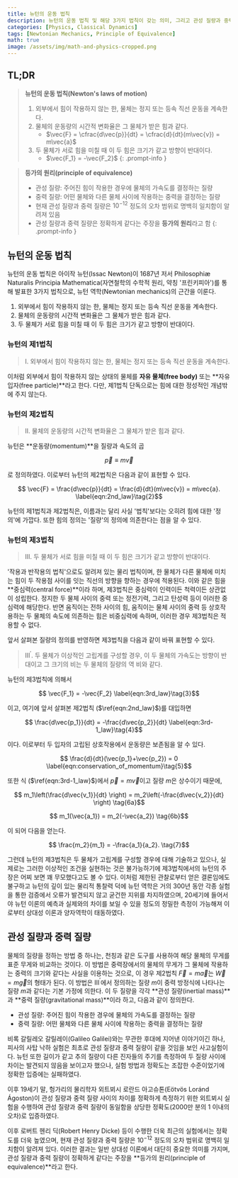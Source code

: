 ```yaml
---
title: 뉴턴의 운동 법칙
description: 뉴턴의 운동 법칙 및 해당 3가지 법칙이 갖는 의미, 그리고 관성 질량과 중력 질량의 정의에 대해 알아보고, 고전 역학뿐 아니라 이후의 일반 상대성 이론에서도 중요한 의미를 갖는 등가의 원리를 살펴본다.
categories: [Physics, Classical Dynamics]
tags: [Newtonian Mechanics, Principle of Equivalence]
math: true
image: /assets/img/math-and-physics-cropped.png
---
```

## TL;DR
> **뉴턴의 운동 법칙(Newton's laws of motion)**
> 1. 외부에서 힘이 작용하지 않는 한, 물체는 정지 또는 등속 직선 운동을 계속한다.
> 2. 물체의 운동량의 시간적 변화율은 그 물체가 받은 힘과 같다.
>    - $\vec{F} = \cfrac{d\vec{p}}{dt} = \cfrac{d}{dt}(m\vec{v}) = m\vec{a}$
> 3. 두 물체가 서로 힘을 미칠 때 이 두 힘은 크기가 같고 방향이 반대이다.
>    - $\vec{F_1} = -\vec{F_2}$
{: .prompt-info }

> **등가의 원리(principle of equivalence)**
> - 관성 질량: 주어진 힘이 작용한 경우에 물체의 가속도를 결정하는 질량
> - 중력 질량: 어떤 물체와 다른 물체 사이에 작용하는 중력을 결정하는 질량
> - 현재 관성 질량과 중력 질량은 $10^{-12}$ 정도의 오차 범위로 명백히 일치함이 알려져 있음
> - 관성 질량과 중력 질량은 정확하게 같다는 주장을 **등가의 원리**라고 함
{: .prompt-info }

## 뉴턴의 운동 법칙
뉴턴의 운동 법칙은 아이작 뉴턴(Issac Newton)이 1687년 저서 Philosophiæ Naturalis Principia Mathematica(자연철학의 수학적 원리, 약칭 '프린키피아')를 통해 발표한 3가지 법칙으로, 뉴턴 역학(Newtonian mechanics)의 근간을 이룬다.

1. 외부에서 힘이 작용하지 않는 한, 물체는 정지 또는 등속 직선 운동을 계속한다.
2. 물체의 운동량의 시간적 변화율은 그 물체가 받은 힘과 같다.
3. 두 물체가 서로 힘을 미칠 때 이 두 힘은 크기가 같고 방향이 반대이다.

### 뉴턴의 제1법칙
> I. 외부에서 힘이 작용하지 않는 한, 물체는 정지 또는 등속 직선 운동을 계속한다.

이처럼 외부에서 힘이 작용하지 않는 상태의 물체를 **자유 물체(free body)** 또는 **자유 입자(free particle)**라고 한다.
다만, 제1법칙 단독으로는 힘에 대한 정성적인 개념밖에 주지 않는다.

### 뉴턴의 제2법칙
> II. 물체의 운동량의 시간적 변화율은 그 물체가 받은 힘과 같다.

뉴턴은 **운동량(momentum)**을 질량과 속도의 곱

$$ \vec{p} \equiv m\vec{v} \label{eqn:momentum}\tag{1}$$

로 정의하였다. 이로부터 뉴턴의 제2법칙은 다음과 같이 표현할 수 있다.

$$ \vec{F} = \frac{d\vec{p}}{dt} = \frac{d}{dt}(m\vec{v}) = m\vec{a}. \label{eqn:2nd_law}\tag{2}$$

뉴턴의 제1법칙과 제2법칙은, 이름과는 달리 사실 '법칙'보다는 오히려 힘에 대한 '정의'에 가깝다. 또한 힘의 정의는 '질량'의 정의에 의존한다는 점을 알 수 있다.

### 뉴턴의 제3법칙
> III. 두 물체가 서로 힘을 미칠 때 이 두 힘은 크기가 같고 방향이 반대이다.

'작용과 반작용의 법칙'으로도 알려져 있는 물리 법칙이며, 한 물체가 다른 물체에 미치는 힘이 두 작용점 사이를 잇는 직선의 방향을 향하는 경우에 적용된다. 이와 같은 힘을 **중심력(central force)**이라 하며, 제3법칙은 중심력이 인력이든 척력이든 상관없이 성립한다. 정지한 두 물체 사이의 중력 또는 정전기력, 그리고 탄성력 등이 이러한 중심력에 해당한다. 반면 움직이는 전하 사이의 힘, 움직이는 물체 사이의 중력 등 상호작용하는 두 물체의 속도에 의존하는 힘은 비중심력에 속하며, 이러한 경우 제3법칙은 적용할 수 없다.

앞서 살펴본 질량의 정의를 반영하면 제3법칙을 다음과 같이 바꿔 표현할 수 있다.

> III$^\prime$. 두 물체가 이상적인 고립계를 구성할 경우, 이 두 물체의 가속도는 방향이 반대이고 그 크기의 비는 두 물체의 질량의 역 비와 같다.

뉴턴의 제3법칙에 의해서

$$ \vec{F_1} = -\vec{F_2} \label{eqn:3rd_law}\tag{3}$$

이고, 여기에 앞서 살펴본 제2법칙 ($\ref{eqn:2nd_law}$)를 대입하면

$$ \frac{d\vec{p_1}}{dt} = -\frac{d\vec{p_2}}{dt} \label{eqn:3rd-1_law}\tag{4}$$

이다. 이로부터 두 입자의 고립된 상호작용에서 운동량은 보존됨을 알 수 있다. 

$$ \frac{d}{dt}(\vec{p_1}+\vec{p_2}) = 0 \label{eqn:conservation_of_momentum}\tag{5}$$

또한 식 ($\ref{eqn:3rd-1_law}$)에서 $\vec{p}=m\vec{v}$이고 질량 $m$은 상수이기 때문에,

$$ m_1\left(\frac{d\vec{v_1}}{dt} \right) = m_2\left(-\frac{d\vec{v_2}}{dt} \right) \tag{6a}$$

$$ m_1(\vec{a_1}) = m_2(-\vec{a_2}) \tag{6b}$$

이 되어 다음을 얻는다.

$$ \frac{m_2}{m_1} = -\frac{a_1}{a_2}. \tag{7}$$

그런데 뉴턴의 제3법칙은 두 물체가 고립계를 구성할 경우에 대해 기술하고 있으나, 실제로는 그러한 이상적인 조건을 실현하는 것은 불가능하기에 제3법칙에서의 뉴턴의 주장은 어찌 보면 꽤 무모했다고도 볼 수 있다. 이처럼 제한된 관찰로부터 얻은 결론임에도 불구하고 뉴턴의 깊이 있는 물리적 통찰력 덕에 뉴턴 역학은 거의 300년 동안 각종 실험을 통한 검증에서 오류가 발견되지 않고 굳건한 지위를 차지하였으며, 20세기에 들어서야 뉴턴 이론의 예측과 실제와의 차이를 보일 수 있을 정도의 정밀한 측정이 가능해져 이로부터 상대성 이론과 양자역학이 태동하였다.

## 관성 질량과 중력 질량
물체의 질량을 정하는 방법 중 하나는, 천칭과 같은 도구를 사용하여 해당 물체의 무게를 표준 무게와 비교하는 것이다. 이 방법은 중력장에서의 물체의 무게가 그 물체에 작용하는 중력의 크기와 같다는 사실을 이용하는 것으로, 이 경우 제2법칙 $\vec{F}=m\vec{a}$는 $\vec{W}=m\vec{g}$의 형태가 된다. 이 방법은 III$^\prime$에서 정의하는 질량 $m$이 중력 방정식에 나타나는 질량 $m$과 같다는 기본 가정에 의한다. 이 두 질량을 각각 **관성 질량(inertial mass)**과 **중력 질량(gravitational mass)**이라 하고, 다음과 같이 정의한다.

- 관성 질량: 주어진 힘이 작용한 경우에 물체의 가속도를 결정하는 질량
- 중력 질량: 어떤 물체와 다른 물체 사이에 작용하는 중력을 결정하는 질량

비록 갈릴레오 갈릴레이(Galileo Galilei)와는 무관한 후대에 지어낸 이야기이긴 하나, 피사의 사탑 낙하 실험은 최초로 관성 질량과 중력 질량이 같을 것임을 보인 사고실험이다. 뉴턴 또한 길이가 같고 추의 질량이 다른 진자들의 주기를 측정하여 두 질량 사이에 차이는 발견되지 않음을 보이고자 했으나, 실험 방법과 정확도는 조잡한 수준이었기에 정확한 입증에는 실패하였다.

이후 19세기 말, 헝가리의 물리학자 외트뵈시 로란드 아고슈톤(Eötvös Loránd Ágoston)이 관성 질량과 중력 질량 사이의 차이를 정확하게 측정하기 위한 외트뵈시 실험을 수행하여 관성 질량과 중력 질량이 동일함을 상당한 정확도(2000만 분의 1 이내의 오차)로 입증하였다.

이후 로버트 헨리 딕(Robert Henry Dicke) 등이 수행한 더욱 최근의 실험에서는 정확도를 더욱 높였으며, 현재 관성 질량과 중력 질량은 $10^{-12}$ 정도의 오차 범위로 명백히 일치함이 알려져 있다. 이러한 결과는 일반 상대성 이론에서 대단히 중요한 의미를 가지며, 관성 질량과 중력 질량이 정확하게 같다는 주장을 **등가의 원리(principle of equivalence)**라고 한다.
